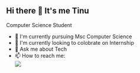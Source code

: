 ## Hi there 👋 It's me Tinu

Computer Science Student

- 🌱 I'm currently pursuing Msc Computer Science
- 👯 I'm currently looking to colobrate on Internship
- 💬 Ask me about Tech
- 📫 How to reach me:
<br /> [<img src= "https://img.shields.io/badge/Gmail-D14836?style=for-the-badge&logo=gmail&logoColor=white" />](mailto:tinuanandh03@gmail.com)
